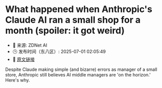 # What happened when Anthropic's Claude AI ran a small shop for a month (spoiler: it got weird)
- 📅 来源: ZDNet AI
- 🕒 发布时间（东八区）: 2025-07-01 02:05:49
- 🔗 [原文链接](https://www.zdnet.com/article/what-happened-when-anthropics-claude-ai-ran-a-small-shop-for-a-month-spoiler-it-got-weird/)

Despite Claude making simple (and bizarre) errors as manager of a small store, Anthropic still believes AI middle managers are 'on the horizon.' Here's why.